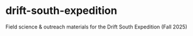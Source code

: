 # drift-south-expedition
Field science &amp; outreach materials for the Drift South Expedition (Fall 2025)
